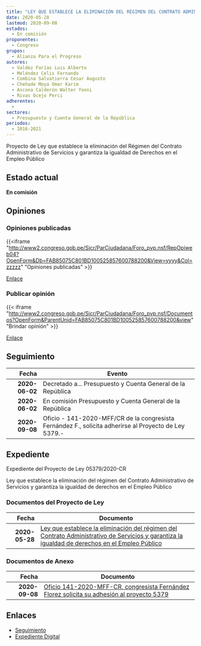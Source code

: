 ```yaml
---
title: "LEY QUE ESTABLECE LA ELIMINACIÓN DEL RÉGIMEN DEL CONTRATO ADMINISTRATIVO DE SERVICIOS Y GARANTIZA LA IGUALDAD DE DERECHOS EN EL EMPLEO PÚBLICO"
date: 2020-05-28
lastmod: 2020-09-08
estados: 
  - En comisión
proponentes: 
  - Congreso
grupos: 
  - Alianza Para el Progreso
autores: 
  - Valdez Farías Luis Alberto
  - Meléndez Celis Fernando
  - Combina Salvatierra Cesar Augusto
  - Chehade Moya Omar Karim
  - Ascona Calderón Walter Yonni
  - Rivas Ocejo Perci
adherentes: 
  - 
sectores: 
  - Presupuesto y Cuenta General de la República
periodos: 
  - 2016-2021
---
```


Proyecto de Ley que establece la eliminación del Régimen del Contrato Administrativo de Servicios y garantiza la igualdad de Derechos en el Empleo Público


## Estado actual

**En comisión**

## Opiniones

### Opiniones publicadas

{{<iframe "http://www2.congreso.gob.pe/Sicr/ParCiudadana/Foro_pvp.nsf/RepOpiweb04?OpenForm&Db=FAB85075C801BD100525857600788200&View=yyyy&Col=zzzzz" "Opiniones publicadas" >}}

[Enlace](http://www2.congreso.gob.pe/Sicr/ParCiudadana/Foro_pvp.nsf/RepOpiweb04?OpenForm&Db=FAB85075C801BD100525857600788200&View=yyyy&Col=zzzzz)
### Publicar opinión

{{< iframe "http://www2.congreso.gob.pe/Sicr/ParCiudadana/Foro_pvp.nsf/Documentos?OpenForm&ParentUnid=FAB85075C801BD100525857600788200&view" "Brindar opinión" >}}

[Enlace](http://www2.congreso.gob.pe/Sicr/ParCiudadana/Foro_pvp.nsf/Documentos?OpenForm&ParentUnid=FAB85075C801BD100525857600788200&view)

## Seguimiento

| Fecha | Evento |
|------:|--------|
| **2020-06-02** | Decretado a... Presupuesto y Cuenta General de la República|
| **2020-06-02** | En comisión Presupuesto y Cuenta General de la República|
| **2020-09-08** | Oficio - 141-2020-MFF/CR de la congresista Fernández F., solicita adherirse al Proyecto de Ley 5379.-|


## Expediente

Expediente del Proyecto de Ley 05379/2020-CR

Ley que establece la eliminación del régimen del Contrato Administrativo de Servicios y garantiza la igualdad de derechos en el Empleo Público


### Documentos del Proyecto de Ley

| Fecha | Documento |
|------:|--------|
| **2020-05-28** | [Ley que establece la eliminación del régimen del Contrato Administrativo de Servicios y garantiza la igualdad de derechos en el Empleo Público](http://www.leyes.congreso.gob.pe/Documentos/2016_2021/Proyectos_de_Ley_y_de_Resoluciones_Legislativas/PL05379-20200528.pdf) |

### Documentos de Anexo

| Fecha | Documento |
|------:|--------|
| **2020-09-08** | [Oficio 141-2020-MFF-CR, congresista Fernández Florez solicita su adhesión al proyecto 5379](http://www.leyes.congreso.gob.pe/Documentos/2016_2021/Adhesiones/Proyectos_de_Ley/OFICIO-141-2020-MFF-CR.pdf) |

## Enlaces 

- [Seguimiento](http://www2.congreso.gob.pe/Sicr/TraDocEstProc/CLProLey2016.nsf/f7fff46988ca05b1052578e100829cc7/e348347abac110820525857700075d2d?OpenDocument)
- [Expediente Digital](http://www2.congreso.gob.pe/Sicr/TraDocEstProc/CLProLey2016.nsf/f7fff46988ca05b1052578e100829cc7/e348347abac110820525857700075d2d?OpenDocument&Click=05257FB7005EB655.eb71d0cf91d8294e05256cdf006b5706/$Body/0.1C6C)

